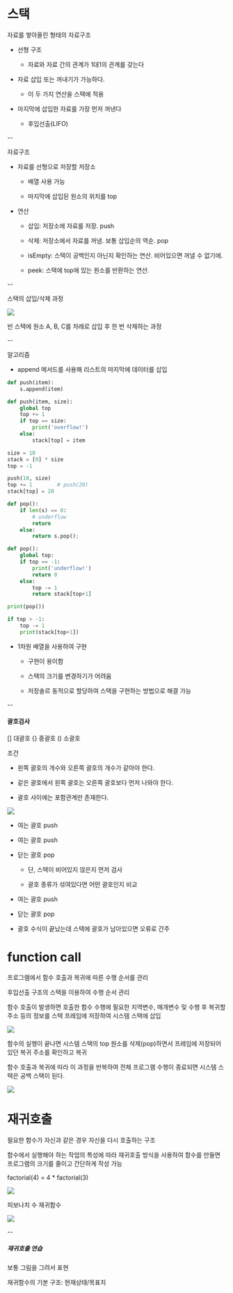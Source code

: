 # 스택

자료를 쌓아올린 형태의 자료구조

- 선형 구조
  
  - 자료와 자료 간의 관계가 1대1의 관계를 갖는다

- 자료 삽입 또는 꺼내기가 가능하다.
  
  - 이 두 가지 연산을 스택에 적용

- 마지막에 삽입한 자료를 가장 먼저 꺼낸다
  
  - 후입선출(LIFO)

--

자료구조

- 자료를 선형으로 저장할 저장소
  
  - 배열 사용 가능
  
  - 마지막에 삽입된 원소의 위치를 top

- 연산
  
  - 삽입: 저장소에 자료를 저장. push
  
  - 삭제: 저장소에서 자료를 꺼냄. 보통 삽입순의 역순. pop
  
  - isEmpty: 스택이 공백인지 아닌지 확인하는 연산. 비어있으면 꺼낼 수 없기에.
  
  - peek: 스택에 top에 있는 원소를 반환하는 연산.

--

스택의 삽입/삭제 과정

![](C:\Users\SSAFY\AppData\Roaming\marktext\images\2025-02-13-09-12-50-image.png)

빈 스택에 원소 A, B, C를 차례로 삽입 후 한 번 삭제하는 과정

--

알고리즘

- append 메서드를 사용해 리스트의 마지막에 데이터를 삽입

```python
def push(item):
    s.append(item)
```

```python
def push(item, size):
    global top
    top += 1
    if top == size:
        print('overflow!')
    else:
        stack[top] = item

size = 10
stack = [0] * size
top = -1

push(10, size)
top += 1        # push(20)
stack[top] = 20
```

```python
def pop():
    if len(s) == 0:
        # underflow
        return
    else:
        return s.pop();
```

```python
def pop():
    global top:
    if top == -1:
        print('underflow!')
        return 0
    else:
        top -= 1
        return stack[top+1]

print(pop())

if top > -1:        
    top -= 1
    print(stack[top+1])
```

- 1차원 배열을 사용하여 구현
  
  - 구현이 용이함
  
  - 스택의 크기를 변경하기가 어려움
  
  - 저장솔르 동적으로 할당하여 스택을 구현하는 방법으로 해결 가능

--

#### 괄호검사

[] 대괄호 {} 중괄호 () 소괄호

조건

- 왼쪽 괄호의 개수와 오른쪽 괄호의 개수가 같아야 한다.

- 같은 괄호에서 왼쪽 괄호는 오른쪽 괄호보다 먼저 나와야 한다.

- 괄호 사이에는 포함관계만 존재한다.

![](C:\Users\SSAFY\AppData\Roaming\marktext\images\2025-02-13-09-46-21-image.png)

- 여는 괄호 push

- 여는 괄호 push

- 닫는 괄호 pop
  
  - 단, 스택이 비어있지 않은지 먼저 검사
  
  - 괄호 종류가 섞여있다면 어떤 괄호인지 비교

- 여는 괄호 push

- 닫는 괄호 pop

- 괄호 수식이 끝났는데 스택에 괄호가 남아있으면 오류로 간주

# function call

프로그램에서 함수 호출과 복귀에 따른 수행 순서를 관리

후입선출 구조의 스택을 이용하여 수행 순서 관리

함수 호출이 발생하면 호출한 함수 수행에 필요한 지역변수, 매개변수 및 수행 후 복귀할 주소 등의 정보를 스택 프레임에 저장하여 시스템 스택에 삽입

![](C:\Users\SSAFY\AppData\Roaming\marktext\images\2025-02-13-10-18-33-image.png)

함수의 실행이 끝나면 시스템 스택의 top 원소를 삭제(pop)하면서 프레임에 저장되어 있던 복귀 주소를 확인하고 복귀

함수 호출과 복귀에 따라 이 과정을 반복하여 전체 프로그램 수행이 종료되면 시스템 스택은 공백 스택이 된다.

![](C:\Users\SSAFY\AppData\Roaming\marktext\images\2025-02-13-10-21-23-image.png)

# 재귀호출

필요한 함수가 자신과 같은 경우 자신을 다시 호출하는 구조

함수에서 실행해야 하는 작업의 특성에 따라 재귀호출 방식을 사용하여 함수를 만들면 프로그램의 크기를 줄이고 간단하게 작성 가능

factorial(4) = 4 \* factorial(3)

![](C:\Users\SSAFY\AppData\Roaming\marktext\images\2025-02-13-10-27-38-image.png)

피보나치 수 재귀함수

![](C:\Users\SSAFY\AppData\Roaming\marktext\images\2025-02-13-10-34-31-image.png)

--

##### 재귀호출 연습

보통 그림을 그려서 표현

재귀함수의 기본 구조: 현재상태/목표치
